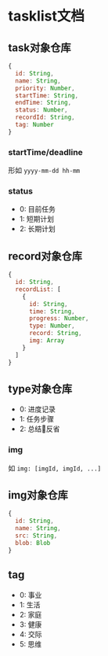 # tasklist文档

## task对象仓库

```javascript
{
  id: String,
  name: String,
  priority: Number,
  startTime: String,
  endTime: String,
  status: Number,
  recordId: String,
  tag: Number
}
```

### startTime/deadline

形如 `yyyy-mm-dd hh-mm`

### status

+ 0: 目前任务
+ 1: 短期计划
+ 2: 长期计划

## record对象仓库

```javascript
{
  id: String,
  recordList: [
    {
      id: String,
      time: String,
      progress: Number,
      type: Number,
      record: String,
      img: Array
    }
  ]
}
```

## type对象仓库

+ 0: 进度记录
+ 1: 任务步骤
+ 2: 总结反省

### img

如 `img: [imgId, imgId, ...]`

## img对象仓库

```javascript
{
  id: String,
  name: String,
  src: String,
  blob: Blob
}
```

## tag

+ 0: 事业
+ 1: 生活
+ 2: 家庭
+ 3: 健康
+ 4: 交际
+ 5: 思维
